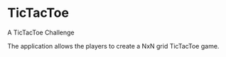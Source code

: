 # TicTacToe
A TicTacToe Challenge

The application allows the players to create a NxN grid TicTacToe game.

